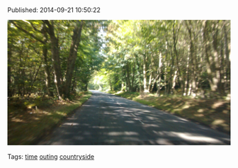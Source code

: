 
# 

Published: 2014-09-21 10:50:22

![](98045333542-0.jpg)

Tags: [time](tag-time.md) [outing](tag-outing.md) [countryside](tag-countryside.md)
